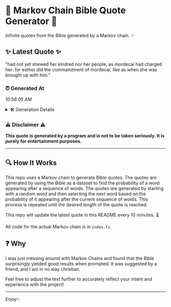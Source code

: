 # 📖 Markov Chain Bible Quote Generator 📖

Infinite quotes from the Bible generated by a Markov chain. ✨

## ✨ Latest Quote ✨
"had not yet shewed her kindred nor her people; as mordecai had charged her: for esther did the commandment of mordecai, like as when she was brought up with him."

### ⏰ Generated At
*10:56:05 AM*

<details>
    <summary>🛠️ Generation Details</summary>
    <p>
        <strong>🌱 Seed:</strong> had<br>
        <strong>🔄 Iterations:</strong> 29<br>
        <strong>📜 Context History:</strong><br>[ had ]: not<br>[ had, not ]: yet<br>[ had, not, yet ]: shewed<br>[ had, not, yet, shewed ]: her<br>[ had, not, yet, shewed, her ]: kindred<br>[ had, not, yet, shewed, her, kindred ]: nor<br>[ not, yet, shewed, her, kindred, nor ]: her<br>[ yet, shewed, her, kindred, nor, her ]: people;<br>[ shewed, her, kindred, nor, her, people; ]: as<br>[ her, kindred, nor, her, people;, as ]: mordecai<br>[ kindred, nor, her, people;, as, mordecai ]: had<br>[ nor, her, people;, as, mordecai, had ]: charged<br>[ her, people;, as, mordecai, had, charged ]: her:<br>[ people;, as, mordecai, had, charged, her: ]: for<br>[ as, mordecai, had, charged, her:, for ]: esther<br>[ mordecai, had, charged, her:, for, esther ]: did<br>[ had, charged, her:, for, esther, did ]: the<br>[ charged, her:, for, esther, did, the ]: commandment<br>[ her:, for, esther, did, the, commandment ]: of<br>[ for, esther, did, the, commandment, of ]: mordecai,<br>[ esther, did, the, commandment, of, mordecai, ]: like<br>[ did, the, commandment, of, mordecai,, like ]: as<br>[ the, commandment, of, mordecai,, like, as ]: when<br>[ commandment, of, mordecai,, like, as, when ]: she<br>[ of, mordecai,, like, as, when, she ]: was<br>[ mordecai,, like, as, when, she, was ]: brought<br>[ like, as, when, she, was, brought ]: up<br>[ as, when, she, was, brought, up ]: with<br>[ when, she, was, brought, up, with ]: him.<br>
    </p>
</details>

### ⚠️ Disclaimer ⚠️
**This quote is generated by a program and is not to be taken seriously. It is purely for entertainment purposes.**

---

## 🔍 How It Works

This repo uses a Markov chain to generate Bible quotes. The quotes are generated by using the Bible as a dataset to find the probability of a word appearing after a sequence of words. The quotes are generated by starting with a random word and then selecting the next word based on the probability of it appearing after the current sequence of words. This process is repeated until the desired length of the quote is reached.

This repo will update the latest quote in this README every 10 minutes. ⏳

All code for the actual Markov chain is in `index.ts`.

## ❓ Why

I was just messing around with Markov Chains and found that the Bible surprisingly yielded good results when prompted. 
It was suggested by a friend, and I am in no way christian.

Feel free to adjust the text further to accurately reflect your intent and experience with the project!

---

*Enjoy*✨
